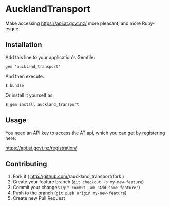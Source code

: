 # AucklandTransport

Make accessing https://api.at.govt.nz/ more pleasant, and more Ruby-esque

## Installation

Add this line to your application's Gemfile:

    gem 'auckland_transport'

And then execute:

    $ bundle

Or install it yourself as:

    $ gem install auckland_transport

## Usage

You need an API key to access the AT api, which you can get by
registering here:

https://api.at.govt.nz/registration/

## Contributing

1. Fork it ( http://github.com/<my-github-username>/auckland_transport/fork )
2. Create your feature branch (`git checkout -b my-new-feature`)
3. Commit your changes (`git commit -am 'Add some feature'`)
4. Push to the branch (`git push origin my-new-feature`)
5. Create new Pull Request

